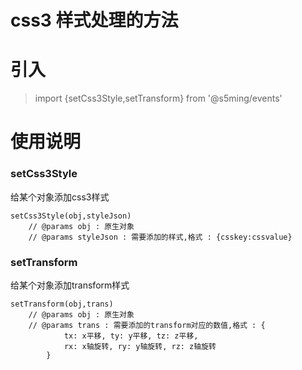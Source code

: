 # css3 样式处理的方法
# 引入
> import {setCss3Style,setTransform} from '@s5ming/events'
>

# 使用说明
### setCss3Style
给某个对象添加css3样式
```
setCss3Style(obj,styleJson)
    // @params obj : 原生对象
    // @params styleJson : 需要添加的样式,格式 : {csskey:cssvalue}
```
### setTransform
给某个对象添加transform样式
```
setTransform(obj,trans)
    // @params obj : 原生对象
    // @params trans : 需要添加的transform对应的数值,格式 : {
            tx: x平移, ty: y平移, tz: z平移,
            rx: x轴旋转, ry: y轴旋转, rz: z轴旋转
        }
```

